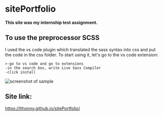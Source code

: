 # sitePortfolio 

**This site was my internship test assignment.**

## To use the preprocessor SCSS
I used the vs code plugin which translated the sass syntax into css and put the code in the css folder.
To start using it, let's go to the vs code extension:

    >-go to vs code and go to extensions
    -in the search box, write Live Sass Compiler
    -click install
![screenshot of sample](https://user-images.githubusercontent.com/58366884/121660608-16c30f80-caac-11eb-8a24-b131c3ff8362.png)


## Site link:

https://lthonny.github.io/sitePortfolio/
